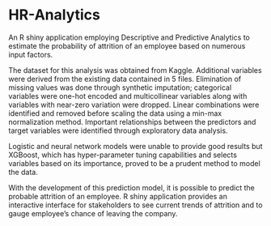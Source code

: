 # HR-Analytics
An R shiny application employing Descriptive and Predictive Analytics to estimate the probability of attrition of an employee based on numerous input factors.

The dataset for this analysis was obtained from Kaggle. Additional variables were derived from the existing data contained in 5 files. Elimination of missing values was done through synthetic imputation; categorical variables were one-hot encoded and multicollinear variables along with variables with near-zero variation were dropped. Linear combinations were identified and removed before scaling the data using a min-max normalization method. Important relationships between the predictors and target variables were identified through exploratory data analysis.

Logistic and neural network models were unable to provide good results but XGBoost, which has hyper-parameter tuning capabilities and selects variables based on its importance, proved to be a prudent method to model the data.

With the development of this prediction model, it is possible to predict the probable attrition of an employee. R shiny application provides an interactive interface for stakeholders to see current trends of attrition and to gauge employee’s chance of leaving the company. 
